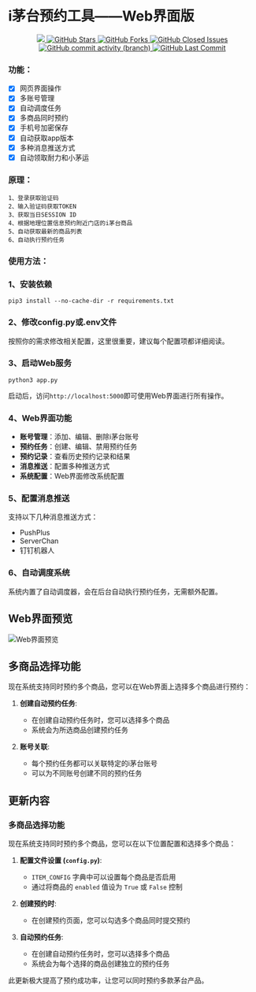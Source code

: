 # i茅台预约工具——Web界面版

<p align="center">
  <a href="https://hits.seeyoufarm.com">
     <img src="https://hits.seeyoufarm.com/api/count/incr/badge.svg?url=https%3A%2F%2Fgithub.com%2Flu553178681%2FiMaoTai-web&count_bg=%2379C83D&title_bg=%23555555&icon=&icon_color=%23E7E7E7&title=hits&edge_flat=false"/>
  </a>
  <a href="https://github.com/lu553178681/iMaoTai-web">
    <img src="https://img.shields.io/github/stars/lu553178681/iMaoTai-web" alt="GitHub Stars">
  </a>
  <a href="https://github.com/lu553178681/iMaoTai-web">
    <img src="https://img.shields.io/github/forks/lu553178681/iMaoTai-web" alt="GitHub Forks">
  </a>
  <a href="https://github.com/lu553178681/iMaoTai-web/issues">
    <img src="https://img.shields.io/github/issues-closed-raw/lu553178681/iMaoTai-web" alt="GitHub Closed Issues">
  </a>
  <a href="https://github.com/lu553178681/iMaoTai-web">
    <img alt="GitHub commit activity (branch)" src="https://img.shields.io/github/commit-activity/y/lu553178681/iMaoTai-web">
  </a>
  <a href="https://github.com/lu553178681/iMaoTai-web">
    <img src="https://img.shields.io/github/last-commit/lu553178681/iMaoTai-web" alt="GitHub Last Commit">
  </a>
</p>


### 功能：
- [x] 网页界面操作
- [x] 多账号管理
- [x] 自动调度任务
- [x] 多商品同时预约
- [x] 手机号加密保存
- [x] 自动获取app版本
- [x] 多种消息推送方式
- [x] 自动领取耐力和小茅运

### 原理：
```shell
1、登录获取验证码
2、输入验证码获取TOKEN
3、获取当日SESSION ID
4、根据地理位置信息预约附近门店的i茅台商品
5、自动获取最新的商品列表
6、自动执行预约任务
```


### 使用方法：

### 1、安装依赖
```shell
pip3 install --no-cache-dir -r requirements.txt
```

### 2、修改config.py或.env文件
按照你的需求修改相关配置，这里很重要，建议每个配置项都详细阅读。

### 3、启动Web服务
```shell
python3 app.py
```
启动后，访问`http://localhost:5000`即可使用Web界面进行所有操作。

### 4、Web界面功能
- **账号管理**：添加、编辑、删除i茅台账号
- **预约任务**：创建、编辑、禁用预约任务
- **预约记录**：查看历史预约记录和结果
- **消息推送**：配置多种推送方式
- **系统配置**：Web界面修改系统配置

### 5、配置消息推送
支持以下几种消息推送方式：
- PushPlus
- ServerChan
- 钉钉机器人

### 6、自动调度系统
系统内置了自动调度器，会在后台自动执行预约任务，无需额外配置。

## Web界面预览
![Web界面预览](resources/imgs/web_preview.jpg)

## 多商品选择功能
现在系统支持同时预约多个商品，您可以在Web界面上选择多个商品进行预约：

1. **创建自动预约任务**:
   - 在创建自动预约任务时，您可以选择多个商品
   - 系统会为所选商品创建预约任务

2. **账号关联**:
   - 每个预约任务都可以关联特定的i茅台账号
   - 可以为不同账号创建不同的预约任务

## 更新内容

### 多商品选择功能

现在系统支持同时预约多个商品，您可以在以下位置配置和选择多个商品：

1. **配置文件设置 (`config.py`)**:
   - `ITEM_CONFIG` 字典中可以设置每个商品是否启用
   - 通过将商品的 `enabled` 值设为 `True` 或 `False` 控制

2. **创建预约时**:
   - 在创建预约页面，您可以勾选多个商品同时提交预约

3. **自动预约任务**:
   - 在创建自动预约任务时，您可以选择多个商品
   - 系统会为每个选择的商品创建独立的预约任务

此更新极大提高了预约成功率，让您可以同时预约多款茅台产品。




